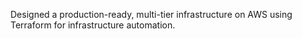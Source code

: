Designed a production-ready, multi-tier infrastructure on AWS using Terraform for infrastructure automation.
